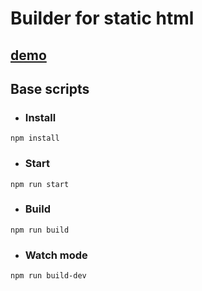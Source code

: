 # Builder for static html

## [demo](https://dimabytes.github.io/webpack-static-template/)

## Base scripts

* ### Install

```
npm install
```

* ### Start

```
npm run start
```

* ### Build

```
npm run build
```


* ### Watch mode

```
npm run build-dev
```
